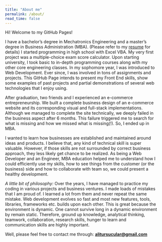 ```yaml
---
title: "About me"
permalink: /about/
read_time: false
---
```


Hi! Welcome to my GitHub Pages!

I have a bachelor’s degree in Mechatronics Engineering and a master’s degree in Business Administration (MBA). (Please refer to my [resume](https://alitursucular.github.io/assets/docs/alitursucular-full-stack-developer-resume.pdf) for details) I started programming in high school with Excel VBA. My very first project was a multiple-choice exam score calculator. Upon starting university, I took basic to in-depth programming courses along with my other core engineering classes. In my sophomore year, I was introduced to Web Development. Ever since, I was involved in tons of assignments and projects. This GitHub Page intends to present my Front End skills, show some examples of past projects and partial demonstrations of several web technologies that I enjoy using.

After graduation, two friends and I experienced an e-commerce entrepreneurship. We built a complete business design of an e-commerce website and its corresponding visual and full-stack implementations. Although we managed to complete the site technically, we deeply failed in the business aspect after 6 months. This failure triggered me to search for what is missing and how we missed what is missing(!). So, I ended up in MBA.

I wanted to learn how businesses are established and maintained around ideas and products. I believe that, any kind of technical skill is super valuable. However, if those skills are not surrounded by correct business approach, they less likely get chance to be realized. As being a Web Developer and an Engineer, MBA education helped me to understand how I could efficiently use my skills, how to see things from the customer (or the business) side and how to collaborate with team so, we could present a healthy development.

_A little bit of philosophy:_ Over the years, I have managed to practice my coding in various projects and business ventures. I made loads of mistakes that I am proud of. I learned a lot from them and never repeat the same mistake. Web development evolves so fast and most new features, tools, libraries, frameworks etc. builds upon each other. This is great because the environment is dynamic. One cannot survive long in a dynamic environment by remain static. Therefore, ground up knowledge, analytical thinking, teamwork, collaboration, research skills, hunger to learn and communication skills are highly important.

Well, please feel free to contact me through: **alitursucular@gmail.com**
